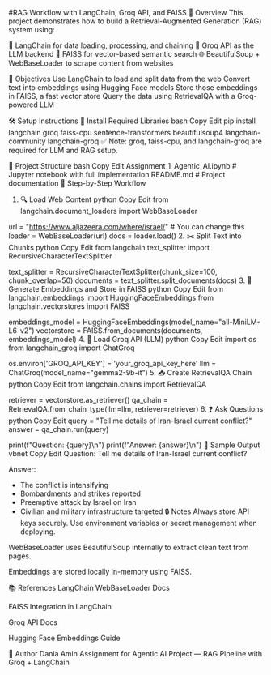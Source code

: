 #RAG Workflow with LangChain, Groq API, and FAISS
🧠 Overview
This project demonstrates how to build a Retrieval-Augmented Generation (RAG) system using:

🧱 LangChain for data loading, processing, and chaining
🧠 Groq API as the LLM backend
🧠 FAISS for vector-based semantic search
🌐 BeautifulSoup + WebBaseLoader to scrape content from websites

🎯 Objectives
Use LangChain to load and split data from the web
Convert text into embeddings using Hugging Face models
Store those embeddings in FAISS, a fast vector store
Query the data using RetrievalQA with a Groq-powered LLM

🛠️ Setup Instructions
🔧 Install Required Libraries
bash
Copy
Edit
pip install langchain groq faiss-cpu sentence-transformers beautifulsoup4 langchain-community langchain-groq
✅ Note: groq, faiss-cpu, and langchain-groq are required for LLM and RAG setup.

📂 Project Structure
bash
Copy
Edit
Assignment_1_Agentic_AI.ipynb      # Jupyter notebook with full implementation
README.md                          # Project documentation
🚀 Step-by-Step Workflow
1. 🔍 Load Web Content
python
Copy
Edit
from langchain.document_loaders import WebBaseLoader

url = "https://www.aljazeera.com/where/israel/"  # You can change this
loader = WebBaseLoader(url)
docs = loader.load()
2. ✂️ Split Text into Chunks
python
Copy
Edit
from langchain.text_splitter import RecursiveCharacterTextSplitter

text_splitter = RecursiveCharacterTextSplitter(chunk_size=100, chunk_overlap=50)
documents = text_splitter.split_documents(docs)
3. 🔢 Generate Embeddings and Store in FAISS
python
Copy
Edit
from langchain.embeddings import HuggingFaceEmbeddings
from langchain.vectorstores import FAISS

embeddings_model = HuggingFaceEmbeddings(model_name="all-MiniLM-L6-v2")
vectorstore = FAISS.from_documents(documents, embeddings_model)
4. 🤖 Load Groq API (LLM)
python
Copy
Edit
import os
from langchain_groq import ChatGroq

os.environ['GROQ_API_KEY'] = 'your_groq_api_key_here'
llm = ChatGroq(model_name="gemma2-9b-it")
5. 📥 Create RetrievalQA Chain
python
Copy
Edit
from langchain.chains import RetrievalQA

retriever = vectorstore.as_retriever()
qa_chain = RetrievalQA.from_chain_type(llm=llm, retriever=retriever)
6. ❓ Ask Questions
python
Copy
Edit
query = "Tell me details of Iran-Israel current conflict?"
answer = qa_chain.run(query)

print(f"Question: {query}\n")
print(f"Answer: {answer}\n")
🧪 Sample Output
vbnet
Copy
Edit
Question: Tell me details of Iran-Israel current conflict?

Answer:
- The conflict is intensifying
- Bombardments and strikes reported
- Preemptive attack by Israel on Iran
- Civilian and military infrastructure targeted
🔒 Notes
Always store API keys securely. Use environment variables or secret management when deploying.

WebBaseLoader uses BeautifulSoup internally to extract clean text from pages.

Embeddings are stored locally in-memory using FAISS.

📚 References
LangChain WebBaseLoader Docs

FAISS Integration in LangChain

Groq API Docs

Hugging Face Embeddings Guide

📌 Author
Dania Amin
Assignment for Agentic AI Project — RAG Pipeline with Groq + LangChain


